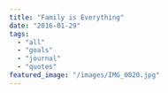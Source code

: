 ```yaml
---
title: "Family is Everything"
date: "2016-01-29"
tags:
  - "all"
  - "goals"
  - "journal"
  - "quotes"
featured_image: "/images/IMG_0020.jpg"
---
```



